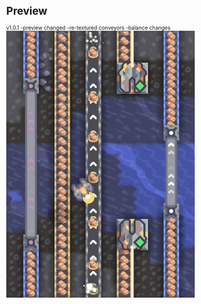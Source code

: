 # Preview
v1.0.1
-preview changed
-re-textured conveyors
-balance changes
![Test Image 1](Screenshot_3.png)
